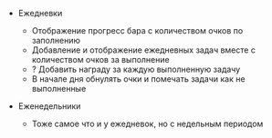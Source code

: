 * Ежедневки
   * Отображение прогресс бара с количеством очков по заполнению
   * Добавление и отображение ежедневных задач вместе с количеством очков за выполнение
   * ? Добавить награду за каждую выполненную задачу
   * В начале дня обнулять очки и помечать задачи как не выполненные

* Еженедельники
   * Тоже самое что и у ежедневок, но с недельным периодом
